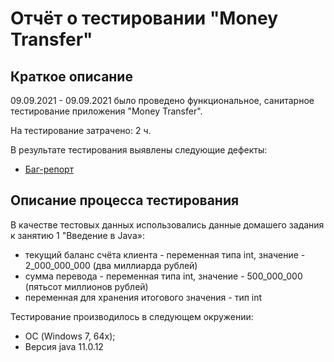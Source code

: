 # Отчёт о тестировании "Money Transfer"

## Краткое описание

09.09.2021 - 09.09.2021 было проведено функциональное, санитарное тестирование приложения "Money Transfer".

На тестирование затрачено: 2 ч.

В результате тестирования выявлены следующие дефекты:
* [Баг-репорт](https://github.com/Lily-Tat/java_homework1/issues/1#issue-992350148)

## Описание процесса тестирования

В качестве тестовых данных использовались данные домашего задания к занятию 1 "Введение в Java»:
* текущий баланс счёта клиента - переменная типа int, значение - 2_000_000_000 (два миллиарда рублей)
* сумма перевода - переменная типа int, значение - 500_000_000 (пятьсот миллионов рублей)
* переменная для хранения итогового значения - тип int

Тестирование производилось в следующем окружении:
* ОС (Windows 7, 64x);
* Версия java 11.0.12
